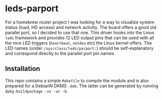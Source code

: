 leds-parport
============

For a homebrew router project I was looking for a way to visualize system status (load, HD access) and network activity. The board offers a good old parallel port, so I decided to use that one. This driver hooks into the Linux `leds` framework and provides 12 LED output pins that can be used with all the nice LED triggers (`heartbeat`, `netdev` etc) the Linux kernel offers. The LED names (under `/sys/class/leds/parport:`) should be self-explanatory and correspond directly to the parallel port pin names.

Installation
------------

This repo contains a simple `Makefile` to compile the module and is also prepared for a DebianN DKMS `.deb`. The latter can be generated by running `dpkg-buildpackage -us -uc -b`.
